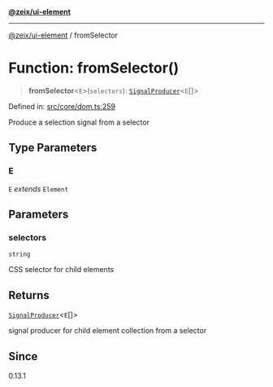 [**@zeix/ui-element**](../README.md)

***

[@zeix/ui-element](../globals.md) / fromSelector

# Function: fromSelector()

> **fromSelector**\<`E`\>(`selectors`): [`SignalProducer`](../type-aliases/SignalProducer.md)\<`E`[]\>

Defined in: [src/core/dom.ts:259](https://github.com/zeixcom/ui-element/blob/019cf77c80beb600bfb17e452913f013b9d638c1/src/core/dom.ts#L259)

Produce a selection signal from a selector

## Type Parameters

### E

`E` *extends* `Element`

## Parameters

### selectors

`string`

CSS selector for child elements

## Returns

[`SignalProducer`](../type-aliases/SignalProducer.md)\<`E`[]\>

signal producer for child element collection from a selector

## Since

0.13.1
